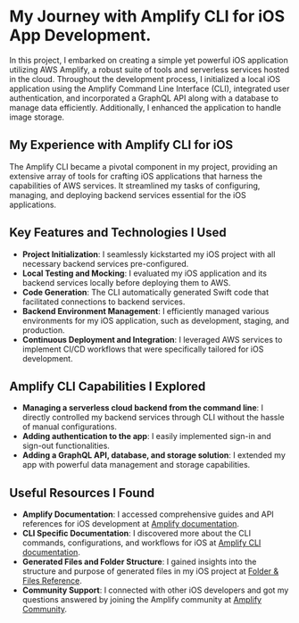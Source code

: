 # My Journey with Amplify CLI for iOS App Development.

In this project, I embarked on creating a simple yet powerful iOS application utilizing AWS Amplify, a robust suite of tools and serverless services hosted in the cloud. Throughout the development process, I initialized a local iOS application using the Amplify Command Line Interface (CLI), integrated user authentication, and incorporated a GraphQL API along with a database to manage data efficiently. Additionally, I enhanced the application to handle image storage.

## My Experience with Amplify CLI for iOS
The Amplify CLI became a pivotal component in my project, providing an extensive array of tools for crafting iOS applications that harness the capabilities of AWS services. It streamlined my tasks of configuring, managing, and deploying backend services essential for the iOS applications.

## Key Features and Technologies I Used
- **Project Initialization**: I seamlessly kickstarted my iOS project with all necessary backend services pre-configured.
- **Local Testing and Mocking**: I evaluated my iOS application and its backend services locally before deploying them to AWS.
- **Code Generation**: The CLI automatically generated Swift code that facilitated connections to backend services.
- **Backend Environment Management**: I efficiently managed various environments for my iOS application, such as development, staging, and production.
- **Continuous Deployment and Integration**: I leveraged AWS services to implement CI/CD workflows that were specifically tailored for iOS development.

## Amplify CLI Capabilities I Explored
- **Managing a serverless cloud backend from the command line**: I directly controlled my backend services through CLI without the hassle of manual configurations.
- **Adding authentication to the app**: I easily implemented sign-in and sign-out functionalities.
- **Adding a GraphQL API, database, and storage solution**: I extended my app with powerful data management and storage capabilities.

## Useful Resources I Found
- **Amplify Documentation**: I accessed comprehensive guides and API references for iOS development at [Amplify documentation](https://docs.amplify.aws).
- **CLI Specific Documentation**: I discovered more about the CLI commands, configurations, and workflows for iOS at [Amplify CLI documentation](https://docs.amplify.aws/cli).
- **Generated Files and Folder Structure**: I gained insights into the structure and purpose of generated files in my iOS project at [Folder & Files Reference](https://docs.amplify.aws/cli/reference/files).
- **Community Support**: I connected with other iOS developers and got my questions answered by joining the Amplify community at [Amplify Community](https://amplify.aws/community/).
